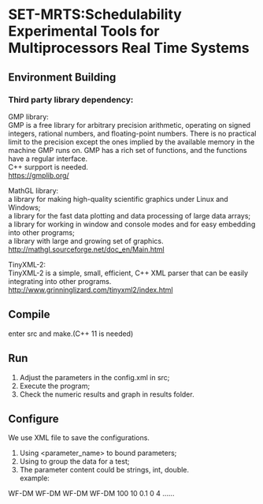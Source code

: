 # SET-MRTS:Schedulability Experimental Tools for Multiprocessors Real Time Systems
## Environment Building
### Third party library dependency:<br/>
  GMP library:<br/>
    GMP is a free library for arbitrary precision arithmetic, operating on signed integers, rational numbers, and floating-point numbers. There is no practical limit to the precision except the ones implied by the available memory in the machine GMP runs on. GMP has a rich set of functions, and the functions have a regular interface.<br/>
    C++ surpport is needed.<br/>
    https://gmplib.org/<br/>

  MathGL library:<br/>
    a library for making high-quality scientific graphics under Linux and Windows;<br/>
    a library for the fast data plotting and data processing of large data arrays;<br/>
    a library for working in window and console modes and for easy embedding into other programs;<br/>
    a library with large and growing set of graphics.<br/>
    http://mathgl.sourceforge.net/doc_en/Main.html<br/>
    
  TinyXML-2:<br/>
    TinyXML-2 is a simple, small, efficient, C++ XML parser that can be easily integrating into other programs.<br/>
    http://www.grinninglizard.com/tinyxml2/index.html<br/>

## Compile
enter src and make.(C++ 11 is needed)<br/>

## Run
1. Adjust the parameters in the config.xml in src;
2. Execute the program;
3. Check the numeric results and graph in results folder.

## Configure
We use XML file to save the configurations.<br/>
1. Using <parameter_name> to bound parameters;<br/>
2. Using <data> to group the data for a test;<br/>
3. The parameter content could be strings, int, double.<br/>
example:<br/>
<parameters>
	<schedulability_test>
		<data TEST_TYPE="0">WF-DM</data>
		<data TEST_TYPE="1">WF-DM</data>
		<data TEST_TYPE="2">WF-DM</data>
		<data TEST_TYPE="8">WF-DM</data>
	</schedulability_test>
	<experiment_times>100</experiment_times>
	<lambda>
		<data>10</data>
	</lambda>
	<step>
		<data>0.1</data>
	</step>
	<init_utilization_range>
		<data>
			<min>0</min>
			<max>4</max>
		</data>
	</init_utilization_range>
	......
</parameters>


